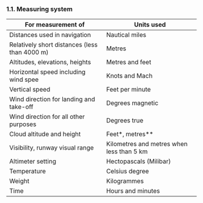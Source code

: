 ### 1.1. Measuring system

| For measurement of                            | Units used                                |
| --------------------------------------------- | ----------------------------------------- |
| Distances used in navigation                  | Nautical miles                            |
| Relatively short distances (less than 4000 m) | Metres                                    |
| Altitudes, elevations, heights                | Metres and feet                           |
| Horizontal speed including wind spee          | Knots and Mach                            |
| Vertical speed                                | Feet per minute                           |
| Wind direction for landing and take-off       | Degrees magnetic                          |
| Wind direction for all other purposes         | Degrees true                              |
| Cloud altitude and height                     | Feet*, metres**                           |
| Visibility, runway visual range               | Kilometres and metres when less than 5 km |
| Altimeter setting                             | Hectopascals (Milibar)                    |
| Temperature                                   | Celsius degree                            |
| Weight                                        | Kilogrammes                               |
| Time                                          | Hours and minutes                         |



